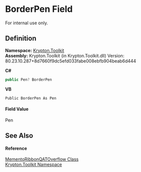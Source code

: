 # BorderPen Field


For internal use only.



## Definition
**Namespace:** <a href="79d2eac2-21f4-54ff-7552-b20c33c30600.md">Krypton.Toolkit</a>  
**Assembly:** Krypton.Toolkit (in Krypton.Toolkit.dll) Version: 80.23.10.287+8d7660f9dc5efd033fabe008ebfb904beab6d444

**C#**
``` C#
public Pen? BorderPen
```
**VB**
``` VB
Public BorderPen As Pen
```



#### Field Value
Pen

## See Also


#### Reference
<a href="15f6920b-918b-6cdf-a69f-5950c3e5b0f3.md">MementoRibbonQATOverflow Class</a>  
<a href="79d2eac2-21f4-54ff-7552-b20c33c30600.md">Krypton.Toolkit Namespace</a>  
